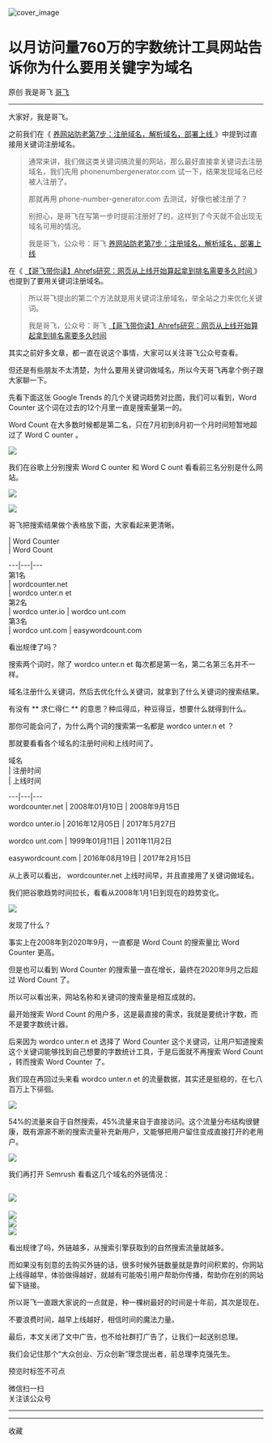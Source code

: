 ![cover_image](https://mmbiz.qpic.cn/sz_mmbiz_jpg/LBrX00GQeict8icJZFXXmMGDrfIclUybRuGTibQur4XgWKa9sUdWPaSSyE3UKOEicgTyhribSPhib397mjjomQKHOYwQ/0?wx_fmt=jpeg)

#  以月访问量760万的字数统计工具网站告诉你为什么要用关键字为域名

原创  我是哥飞  [ 哥飞 ](javascript:void\(0\);)

__ _ _ _ _

大家好，我是哥飞。

之前我们在《 [ 养网站防老第7步：注册域名，解析域名，部署上线
](http://mp.weixin.qq.com/s?__biz=MjM5OTIzMzYyMA==&mid=2650080806&idx=1&sn=a8294c9c5b32207adaf223f10a5e9203&chksm=bf3f371d8848be0b95b74ba59852410012865ff7ceb6408ea69dc452d10906559425ad09e999&scene=21#wechat_redirect)
》中提到过直接用关键词注册域名。  

> 通常来讲，我们做这类关键词搞流量的网站，那么最好直接拿关键词去注册域名，我们先用 phonenumbergenerator.com
> 试一下，结果发现域名已经被人注册了。
>
>  
>
>
> 那就再用 phone-number-generator.com 去测试，好像也被注册了？
>
>  
>
>
> 别担心，是哥飞在写第一步时提前注册好了的，这样到了今天就不会出现无域名可用的情况。
>
> 我是哥飞，公众号：哥飞 [ 养网站防老第7步：注册域名，解析域名，部署上线
> ](https://mp.weixin.qq.com/s?__biz=MjM5OTIzMzYyMA==&mid=2650080806&idx=1&sn=a8294c9c5b32207adaf223f10a5e9203&chksm=bf3f371d8848be0b95b74ba59852410012865ff7ceb6408ea69dc452d10906559425ad09e999&token=970508352&lang=zh_CN#rd)

在《 [ 【哥飞带你读】Ahrefs研究：网页从上线开始算起拿到排名需要多久时间
](http://mp.weixin.qq.com/s?__biz=MjM5OTIzMzYyMA==&mid=2650080904&idx=1&sn=1454bcd8741f6c58baa1be28d47668e1&chksm=bf3f37b38848bea55c541b2a584c2c42b952f450504882c6786a9ab7c6770bdb5479c020f544&scene=21#wechat_redirect)
》也提到了要用关键词注册域名。  

> 所以哥飞提出的第二个方法就是用关键词注册域名，举全站之力来优化关键词。
>
> 我是哥飞，公众号：哥飞 [ 【哥飞带你读】Ahrefs研究：网页从上线开始算起拿到排名需要多久时间
> ](https://mp.weixin.qq.com/s?__biz=MjM5OTIzMzYyMA==&mid=2650080904&idx=1&sn=1454bcd8741f6c58baa1be28d47668e1&chksm=bf3f37b38848bea55c541b2a584c2c42b952f450504882c6786a9ab7c6770bdb5479c020f544&token=970508352&lang=zh_CN#rd)

其实之前好多文章，都一直在说这个事情，大家可以关注哥飞公众号查看。  

但还是有些朋友不太清楚，为什么要用关键词做域名，所以今天哥飞再拿个例子跟大家聊一下。

先看下面这张 Google Trends 的几个关键词趋势对比图，我们可以看到，Word Counter 这个词在过去的12个月里一直是搜索量第一的。

Word Count 在大多数时候都是第二名，只在7月初到8月初一个月时间短暂地超过了  Word C  ounter 。

![](https://mmbiz.qpic.cn/sz_mmbiz_png/LBrX00GQeicvnObft6w6WgU1vYaRY0nBEdYOpn5riaOwzryHVZ5LO2l1N1QjqvTcD3xIXbeJUoLBdXdOQfOvBo2w/640?wx_fmt=png)

我们在谷歌上分别搜索  Word C  ounter 和  Word C  ount 看看前三名分别是什么网站。

![](https://mmbiz.qpic.cn/sz_mmbiz_png/LBrX00GQeicvnObft6w6WgU1vYaRY0nBEAjpicOtkfep8nQQJ5rO9R9r8pEIBcxHrees2DOm6cepjK8MuAjlmYFw/640?wx_fmt=png)

![](https://mmbiz.qpic.cn/sz_mmbiz_png/LBrX00GQeicvnObft6w6WgU1vYaRY0nBEx83FxL74TbV9Xy6fFBuuRJZsywEgF5flG3PFqjyX15VTxMTXEU5AVA/640?wx_fmt=png)

哥飞把搜索结果做个表格放下面，大家看起来更清晰。

  
|  Word Counter  
|  Word Count  
  
---|---|---  
第1名  
|  wordcounter.net  
|  wordco  unter.n  et  
第2名  
|  wordco  unter.io  |  wordco  unt.com   
第3名  
|  wordco  unt.com  |  easywordcount.com   
  
  
看出规律了吗？  

搜索两个词时，除了  wordco  unter.n  et 每次都是第一名，第二名第三名并不一样。

域名注册什么关键词，然后去优化什么关键词，就拿到了什么关键词的搜索结果。  

有没有 ** 求仁得仁  ** 的意思？种瓜得瓜，种豆得豆，想要什么就得到什么。

那你可能会问了，为什么两个词的搜索第一名都是  wordco  unter.n  et ？  

那就要看看各个域名的注册时间和上线时间了。  

域名  
|  注册时间  
|  上线时间  
  
---|---|---  
wordcounter.net  |  2008年01月10日  |  2008年9月15日   
  
wordco  unter.io  |  2016年12月05日  |  2017年5月27日   
  
wordco  unt.com  |  1999年01月11日  |  2011年11月2日   
  
easywordcount.com  |  2016年08月19日  |  2017年2月15日   
  
  
从上表可以看出，  wordcounter.net 上线时间早，并且直接用了关键词做域名。

我们把谷歌趋势时间拉长，看看从2008年1月1日到现在的趋势变化。  

![](https://mmbiz.qpic.cn/sz_mmbiz_png/LBrX00GQeict8icJZFXXmMGDrfIclUybRuVEQIBqGvh8CyibYPxoHMyicqAGuRaRkLMTTNoM8QzFkVXHFcMWfPdpjQ/640?wx_fmt=png)

发现了什么？

事实上在2008年到2020年9月，一直都是 Word Count 的搜索量比 Word Counter 更高。  

但是也可以看到 Word Counter 的搜索量一直在增长，最终在2020年9月之后超过 Word Count 了。

所以可以看出来，网站名称和关键词的搜索量是相互成就的。

最开始搜索 Word Count 的用户多，这是最直接的需求，我就是要统计字数，而不是要字数统计器。

后来因为  wordco  unter.n  et 选择了 Word Counter
这个关键词，让用户知道搜索这个关键词能够找到自己想要的字数统计工具，于是后面就不再搜索 Word Count ，转而搜索 Word Counter 了。  

我们现在再回过头来看  wordco  unter.n  et 的流量数据，其实还是挺稳的，在七八百万上下徘徊。  

![](https://mmbiz.qpic.cn/sz_mmbiz_png/LBrX00GQeict8icJZFXXmMGDrfIclUybRunSF5FKRb8NaGnbudtvHm3TZNntic20Ev5Rc6Y4e1sxz1APybV256bibg/640?wx_fmt=png)

54%的流量来自于自然搜索，45%流量来自于直接访问。这个流量分布结构很健康，既有源源不断的搜索流量补充新用户，又能够把用户留住变成直接打开的老用户。

![](https://mmbiz.qpic.cn/sz_mmbiz_png/LBrX00GQeict8icJZFXXmMGDrfIclUybRulCBXWyIorESrCyX98hCeUfsj4p21xSBRTcO5kCgzMV6hZa0dEK5xnQ/640?wx_fmt=png)

我们再打开 Semrush 看看这几个域名的外链情况：

![](https://mmbiz.qpic.cn/sz_mmbiz_png/LBrX00GQeict8icJZFXXmMGDrfIclUybRuxJJhfe45FN1FYReMv5nIOqibRAkykib0U7cd6UKaHjHADvmTVJWTS1Ew/640?wx_fmt=png)  
---  
![](https://mmbiz.qpic.cn/sz_mmbiz_png/LBrX00GQeict8icJZFXXmMGDrfIclUybRu1ZxRrRlILoxzcicAqpR9BoIdSrT93ticEZfhyVItgo6Ukuy1A9ibWbqzg/640?wx_fmt=png)  
![](https://mmbiz.qpic.cn/sz_mmbiz_png/LBrX00GQeict8icJZFXXmMGDrfIclUybRuI9dYl3FAOeG8LXvz87Qerpvy9LKc54HXGYKoXyZKYey287dT7Oxutw/640?wx_fmt=png)  
![](https://mmbiz.qpic.cn/sz_mmbiz_png/LBrX00GQeict8icJZFXXmMGDrfIclUybRueyicvIsa9ChWdnAyKo2wPpicN1LibkGMYaRaCicCwbIca4JCricM2Djutsg/640?wx_fmt=png)  
  
看出规律了吗，外链越多，从搜索引擎获取到的自然搜索流量就越多。

而如果没有刻意的去购买外链的话，很多时候外链数量就是靠时间积累的，你网站上线得越早，体验做得越好，就越有可能吸引用户帮助你传播，帮助你在别的网站留下链接。  

所以哥飞一直跟大家说的一点就是，种一棵树最好的时间是十年前，其次是现在。

不要浪费时间，越早上线越好，相信时间的魔法力量。

最后，本文关闭了文中广告，也不给社群打广告了，让我们一起送别总理。

我们会记住那个“大众创业、万众创新”理念提出者，前总理李克强先生。

预览时标签不可点

微信扫一扫  
关注该公众号





****



****



  收藏

